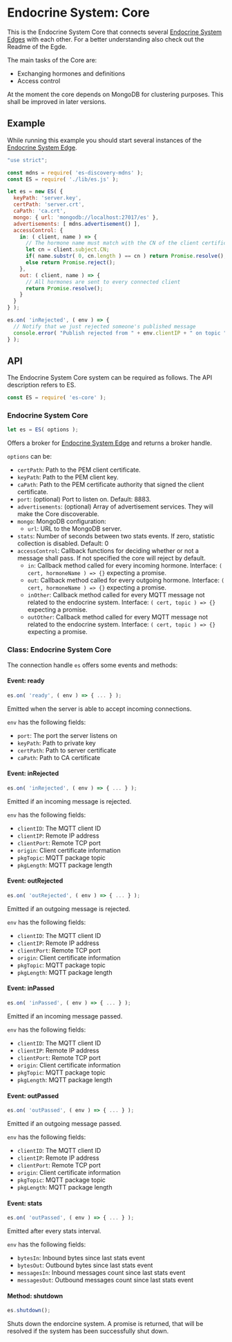 # Endocrine System: Core

This is the Endocrine System Core that connects several [Endocrine System Edges](https://github.com/jue89/endocrine-system-edge) with each other. For a better understanding also check out the Readme of the Egde.

The main tasks of the Core are:

 * Exchanging hormones and definitions
 * Access control

At the moment the core depends on MongoDB for clustering purposes. This shall be improved in later versions.



## Example

While running this example you should start several instances of the [Endocrine System Edge](https://github.com/jue89/endocrine-system-edge).

``` javascript
"use strict";

const mdns = require( 'es-discovery-mdns' );
const ES = require( './lib/es.js' );

let es = new ES( {
  keyPath: 'server.key',
  certPath: 'server.crt',
  caPath: 'ca.crt',
  mongo: { url: 'mongodb://localhost:27017/es' },
  advertisements: [ mdns.advertisement() ],
  accessControl: {
    in: ( client, name ) => {
      // The hormone name must match with the CN of the client certificate
      let cn = client.subject.CN;
      if( name.substr( 0, cn.length ) == cn ) return Promise.resolve();
      else return Promise.reject();
    },
    out: ( client, name ) => {
      // All hormones are sent to every connected client
      return Promise.resolve();
    }
  }
} );

es.on( 'inRejected', ( env ) => {
  // Notify that we just rejected someone's published message
  console.error( "Publish rejected from " + env.clientIP + " on topic " + env.pkgTopic );
} );
```



## API

The Endocrine System Core system can be required as follows. The API description refers to ES.
``` javascript
const ES = require( 'es-core' );
```

### Endocrine System Core

``` javascript
let es = ES( options );
```

Offers a broker for [Endocrine System Edge](https://github.com/jue89/endocrine-system-edge) and returns a broker handle.

```options``` can be:
 * ```certPath```: Path to the PEM client certificate.
 * ```keyPath```: Path to the PEM client key.
 * ```caPath```: Path to the PEM certificate authority that signed the client certificate.
 * ```port```: (optional) Port to listen on. Default: 8883.
 * ```advertisements```: (optional) Array of advertisement services. They will make the Core discoverable.
 * ```mongo```: MongoDB configuration:
   * ```url```: URL to the MongoDB server.
 * ```stats```: Number of seconds between two stats events. If zero, statistic collection is disabled. Default: 0
 * ```accessControl```: Callback functions for deciding whether or not a message shall pass. If not specified the core will reject by default.
   * ```in```: Callback method called for every incoming hormone. Interface: ```( cert, hormoneName ) => {}``` expecting a promise.
   * ```out```: Callback method called for every outgoing hormone. Interface: ```( cert, hormoneName ) => {}``` expecting a promise.
   * ```inOther```: Callback method called for every MQTT message not related to the endocrine system. Interface: ```( cert, topic ) => {}``` expecting a promise.
   * ```outOther```: Callback method called for every MQTT message not related to the endocrine system. Interface: ```( cert, topic ) => {}``` expecting a promise.


### Class: Endocrine System Core

The connection handle ```es``` offers some events and methods:


#### Event: ready

``` javascript
es.on( 'ready', ( env ) => { ... } );
```

Emitted when the server is able to accept incoming connections.

```env``` has the following fields:
 * ```port```: The port the server listens on
 * ```keyPath```: Path to private key
 * ```certPath```: Path to server certificate
 * ```caPath```: Path to CA certificate


#### Event: inRejected

``` javascript
es.on( 'inRejected', ( env ) => { ... } );
```

Emitted if an incoming message is rejected.

```env``` has the following fields:
 * ```clientID```: The MQTT client ID
 * ```clientIP```: Remote IP address
 * ```clientPort```: Remote TCP port
 * ```origin```: Client certificate information
 * ```pkgTopic```: MQTT package topic
 * ```pkgLength```: MQTT package length


#### Event: outRejected

``` javascript
es.on( 'outRejected', ( env ) => { ... } );
```

Emitted if an outgoing message is rejected.

```env``` has the following fields:
 * ```clientID```: The MQTT client ID
 * ```clientIP```: Remote IP address
 * ```clientPort```: Remote TCP port
 * ```origin```: Client certificate information
 * ```pkgTopic```: MQTT package topic
 * ```pkgLength```: MQTT package length


#### Event: inPassed

``` javascript
es.on( 'inPassed', ( env ) => { ... } );
```

Emitted if an incoming message passed.

```env``` has the following fields:
 * ```clientID```: The MQTT client ID
 * ```clientIP```: Remote IP address
 * ```clientPort```: Remote TCP port
 * ```origin```: Client certificate information
 * ```pkgTopic```: MQTT package topic
 * ```pkgLength```: MQTT package length


#### Event: outPassed

``` javascript
es.on( 'outPassed', ( env ) => { ... } );
```

Emitted if an outgoing message passed.

```env``` has the following fields:
 * ```clientID```: The MQTT client ID
 * ```clientIP```: Remote IP address
 * ```clientPort```: Remote TCP port
 * ```origin```: Client certificate information
 * ```pkgTopic```: MQTT package topic
 * ```pkgLength```: MQTT package length


#### Event: stats

``` javascript
es.on( 'outPassed', ( env ) => { ... } );
```

Emitted after every stats interval.

```env``` has the following fields:
 * ```bytesIn```: Inbound bytes since last stats event
 * ```bytesOut```: Outbound bytes since last stats event
 * ```messagesIn```: Inbound messages count since last stats event
 * ```messagesOut```: Outbound messages count since last stats event


#### Method: shutdown

``` javascript
es.shutdown();
```

Shuts down the endorcine system. A promise is returned, that will be resolved if the system has been successfully shut down.
